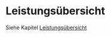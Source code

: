 # Leistungsübersicht

Siehe Kapitel [Leistungsübersicht](../Leistungserfassung/Leistungsübersicht.md)